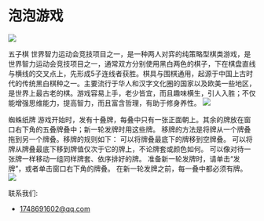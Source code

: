 # 泡泡游戏

![](1.PNG)

五子棋
        世界智力运动会竞技项目之一，是一种两人对弈的纯策略型棋类游戏，是世界智力运动会竞技项目之一，通常双方分别使用黑白两色的棋子，下在棋盘直线与横线的交叉点上，先形成5子连线者获胜。棋具与围棋通用，起源于中国上古时代的传统黑白棋种之一。主要流行于华人和汉字文化圈的国家以及欧美一些地区，是世界上最古老的棋。游戏容易上手，老少皆宜，而且趣味横生，引人入胜；不仅能增强思维能力，提高智力，而且富含哲理，有助于修身养性。
![](2.PNG)

蜘蛛纸牌
        游戏开始时，发有十叠牌，每叠中只有一张正面朝上。其余的牌放在窗口右下角的五叠牌叠中；新一轮发牌时用这些牌。
        移牌的方法是将牌从一个牌叠拖到另一个牌叠。移牌的规则如下：
        可以将牌叠最底下的牌移到空牌叠。
        可以将牌从牌叠最底下移到牌值仅次于它的牌上，不论牌套或颜色如何。
        可以像对待一张牌一样移动一组同样牌套、依序排好的牌。
        准备新一轮发牌时，请单击“发牌”，或者单击窗口右下角的牌叠。
        在新一轮发牌之前，每一叠中都必须有牌。
![](3.PNG)

联系我们:
- 1748691602@qq.com
